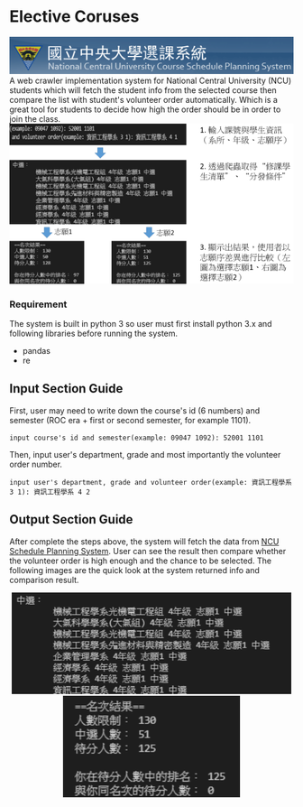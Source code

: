 # Elective Coruses
<div align="center">
  <a href="https://cis.ncu.edu.tw/Course/main/news/announce">
    <img src="image/logo.PNG" alt="Logo">
  </a>
</div>
A web crawler implementation system for National Central University (NCU) students which will fetch the student info from the selected course then compare the list with student's volunteer order automatically. Which is a great tool for students to decide how high the order should be in order to join the class.  
<div align="center">
    <img src="image/flowChart.png" alt="flow">
</div>

### Requirement

The system is built in python 3 so user must first install python 3.x and following libraries before running the system.

  * pandas
  * re

## Input Section Guide
First, user may need to write down the course's id (6 numbers) and semester (ROC era + first or second semester, for example 1101).  
```
input course's id and semester(example: 09047 1092): 52001 1101
```
Then, input user's department, grade and most importantly the volunteer order number.
```
input user's department, grade and volunteer order(example: 資訊工程學系 3 1): 資訊工程學系 4 2
```
  
## Output Section Guide
After complete the steps above, the system will fetch the data from [NCU Schedule Planning System](https://cis.ncu.edu.tw/Course/main/news/announce). User can see the result then compare whether the volunteer order is high enough and the chance to be selected. The following images are the quick look at the system returned info and comparison result. 
<!--
*** Output explanation:
*** "中選:": shows the students in list are selected  
*** "待分發:": shows the students in list are in queue  
*** "無法加選:": shows by analysing list order, the students in list cannot be selected by system
*** "順位 num1, 第 num2 志願": shows students will be num1 th order when their volunteer is num2  
*** "==選課結果==": shows the course studends limit, number of selected and number in queue  
-->
<!--  
待分發： 順位 1 , 第 1 志願  
        資訊工程學系 4年級 志願1 待分  
        資訊工程學系 4年級 志願1 待分  
        資訊工程學系 4年級 志願1 待分  
        資訊工程學系 4年級 志願1 待分  
        資訊工程學系 4年級 志願1 待分  
        資訊工程學系 4年級 志願1 待分  
        資訊工程學系 4年級 志願1 待分  
        資訊工程學系 4年級 志願1 待分  
        資訊工程學系 3年級 志願1 待分  
        資訊工程學系 3年級 志願1 待分  
        資訊工程學系 3年級 志願1 待分  
        資訊工程學系 3年級 志願1 待分  
        資訊工程學系 3年級 志願1 待分  
        資訊工程學系 3年級 志願1 待分  
        資訊工程學系 3年級 志願1 待分  
        資訊工程學系 3年級 志願1 待分  
        資訊工程學系 3年級 志願1 待分  
        資訊工程學系 3年級 志願1 待分  
        資訊工程學系 3年級 志願1 待分  
        資訊工程學系 3年級 志願1 待分  
        資訊工程學系 3年級 志願1 待分  
        資訊工程學系 3年級 志願1 待分  
        資訊工程學系 3年級 志願1 待分  
        資訊工程學系 3年級 志願1 待分  
        資訊工程學系 3年級 志願1 待分  
        資訊工程學系 3年級 志願1 待分  
        資訊工程學系 3年級 志願1 待分  
待分發： 順位 2 , 第 1 志願  
        資訊電機學院學士班 4年級 志願1 待分  
        資訊電機學院學士班 4年級 志願1 待分  
        資訊電機學院學士班 3年級 志願1 待分  
        資訊電機學院學士班 3年級 志願1 待分  
        資訊電機學院學士班 3年級 志願1 待分  
無法加選：
        資訊管理學系 4年級 志願1 待分  
        數學系 4年級 志願1 待分  
        數學系 4年級 志願1 待分  
        數學系 4年級 志願1 待分  
        經濟學系 4年級 志願1 待分  
        電機工程學系 4年級 志願1 待分  
        工學院學士班 3年級 志願1 待分  
        大氣科學學系(大氣組) 3年級 志願1 待分    
  
==名次結果==  
人數限制： 40  
中選人數： 0  
待分人數： 40  
-->
<div align="center">
    <img src="image/outList.PNG" alt="list" height = 180>
    <img src="image/outResult.PNG" alt="result" height = 180>
</div>
